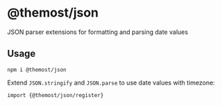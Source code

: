 # @themost/json
JSON parser extensions for formatting and parsing date values

## Usage

    npm i @themost/json

Extend `JSON.stringify` and `JSON.parse` to use date values with timezone:

    import {@themost/json/register}


